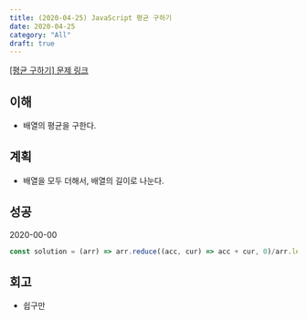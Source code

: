 ```yaml
---
title: (2020-04-25) JavaScript 평균 구하기
date: 2020-04-25
category: "All"
draft: true
---
```


[[평균 구하기] 문제 링크](https://programmers.co.kr/learn/courses/30/lessons/12944)

## 이해

- 배열의 평균을 구한다.

## 계획

- 배열을 모두 더해서, 배열의 길이로 나눈다.

## 성공

2020-00-00

```javascript
const solution = (arr) => arr.reduce((acc, cur) => acc + cur, 0)/arr.length;
```

## 회고

- 쉽구만
